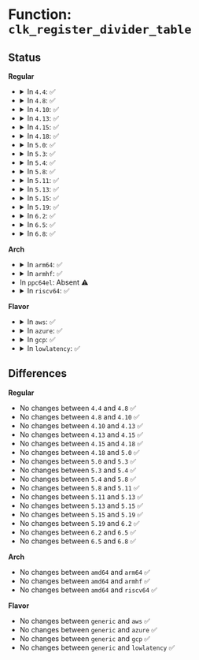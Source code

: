 # Function: <code>clk_register_divider_table</code>

## Status
<b>Regular</b>
<ul>
<li>
<details>
<summary>In <code>4.4</code>: ✅</summary>

```c
struct clk *clk_register_divider_table(struct device *dev, const char *name, const char *parent_name, long unsigned int flags, void *reg, u8 shift, u8 width, u8 clk_divider_flags, const struct clk_div_table *table, spinlock_t *lock);
```

**Collision:** Unique Global

**Inline:** No

**Transformation:** False

**Instances:**

```
In drivers/clk/clk-divider.c (ffffffff816e9900)
Location: drivers/clk/clk-divider.c:507
Inline: False
```
**Symbols:**

```
ffffffff816e9900-ffffffff816e9939: clk_register_divider_table (STB_GLOBAL)
```
</details>
</li>
<li>
<details>
<summary>In <code>4.8</code>: ✅</summary>

```c
struct clk *clk_register_divider_table(struct device *dev, const char *name, const char *parent_name, long unsigned int flags, void *reg, u8 shift, u8 width, u8 clk_divider_flags, const struct clk_div_table *table, spinlock_t *lock);
```

**Collision:** Unique Global

**Inline:** No

**Transformation:** False

**Instances:**

```
In drivers/clk/clk-divider.c (ffffffff8174de90)
Location: drivers/clk/clk-divider.c:544
Inline: False
```
**Symbols:**

```
ffffffff8174de90-ffffffff8174ded5: clk_register_divider_table (STB_GLOBAL)
```
</details>
</li>
<li>
<details>
<summary>In <code>4.10</code>: ✅</summary>

```c
struct clk *clk_register_divider_table(struct device *dev, const char *name, const char *parent_name, long unsigned int flags, void *reg, u8 shift, u8 width, u8 clk_divider_flags, const struct clk_div_table *table, spinlock_t *lock);
```

**Collision:** Unique Global

**Inline:** No

**Transformation:** False

**Instances:**

```
In drivers/clk/clk-divider.c (ffffffff81536700)
Location: drivers/clk/clk-divider.c:544
Inline: False
```
**Symbols:**

```
ffffffff81536700-ffffffff81536745: clk_register_divider_table (STB_GLOBAL)
```
</details>
</li>
<li>
<details>
<summary>In <code>4.13</code>: ✅</summary>

```c
struct clk *clk_register_divider_table(struct device *dev, const char *name, const char *parent_name, long unsigned int flags, void *reg, u8 shift, u8 width, u8 clk_divider_flags, const struct clk_div_table *table, spinlock_t *lock);
```

**Collision:** Unique Global

**Inline:** No

**Transformation:** False

**Instances:**

```
In drivers/clk/clk-divider.c (ffffffff81549a60)
Location: drivers/clk/clk-divider.c:545
Inline: False
```
**Symbols:**

```
ffffffff81549a60-ffffffff81549a94: clk_register_divider_table (STB_GLOBAL)
```
</details>
</li>
<li>
<details>
<summary>In <code>4.15</code>: ✅</summary>

```c
struct clk *clk_register_divider_table(struct device *dev, const char *name, const char *parent_name, long unsigned int flags, void *reg, u8 shift, u8 width, u8 clk_divider_flags, const struct clk_div_table *table, spinlock_t *lock);
```

**Collision:** Unique Global

**Inline:** No

**Transformation:** False

**Instances:**

```
In drivers/clk/clk-divider.c (ffffffff815acfe0)
Location: drivers/clk/clk-divider.c:546
Inline: False
```
**Symbols:**

```
ffffffff815acfe0-ffffffff815ad014: clk_register_divider_table (STB_GLOBAL)
```
</details>
</li>
<li>
<details>
<summary>In <code>4.18</code>: ✅</summary>

```c
struct clk *clk_register_divider_table(struct device *dev, const char *name, const char *parent_name, long unsigned int flags, void *reg, u8 shift, u8 width, u8 clk_divider_flags, const struct clk_div_table *table, spinlock_t *lock);
```

**Collision:** Unique Global

**Inline:** No

**Transformation:** False

**Instances:**

```
In drivers/clk/clk-divider.c (ffffffff815e5160)
Location: drivers/clk/clk-divider.c:568
Inline: False
```
**Symbols:**

```
ffffffff815e5160-ffffffff815e5194: clk_register_divider_table (STB_GLOBAL)
```
</details>
</li>
<li>
<details>
<summary>In <code>5.0</code>: ✅</summary>

```c
struct clk *clk_register_divider_table(struct device *dev, const char *name, const char *parent_name, long unsigned int flags, void *reg, u8 shift, u8 width, u8 clk_divider_flags, const struct clk_div_table *table, spinlock_t *lock);
```

**Collision:** Unique Global

**Inline:** No

**Transformation:** False

**Instances:**

```
In drivers/clk/clk-divider.c (ffffffff815fed90)
Location: drivers/clk/clk-divider.c:565
Inline: False
```
**Symbols:**

```
ffffffff815fed90-ffffffff815fedc4: clk_register_divider_table (STB_GLOBAL)
```
</details>
</li>
<li>
<details>
<summary>In <code>5.3</code>: ✅</summary>

```c
struct clk *clk_register_divider_table(struct device *dev, const char *name, const char *parent_name, long unsigned int flags, void *reg, u8 shift, u8 width, u8 clk_divider_flags, const struct clk_div_table *table, spinlock_t *lock);
```

**Collision:** Unique Global

**Inline:** No

**Transformation:** False

**Instances:**

```
In drivers/clk/clk-divider.c (ffffffff81631480)
Location: drivers/clk/clk-divider.c:581
Inline: False
```
**Symbols:**

```
ffffffff81631480-ffffffff816314b4: clk_register_divider_table (STB_GLOBAL)
```
</details>
</li>
<li>
<details>
<summary>In <code>5.4</code>: ✅</summary>

```c
struct clk *clk_register_divider_table(struct device *dev, const char *name, const char *parent_name, long unsigned int flags, void *reg, u8 shift, u8 width, u8 clk_divider_flags, const struct clk_div_table *table, spinlock_t *lock);
```

**Collision:** Unique Global

**Inline:** No

**Transformation:** False

**Instances:**

```
In drivers/clk/clk-divider.c (ffffffff816531b0)
Location: drivers/clk/clk-divider.c:581
Inline: False
```
**Symbols:**

```
ffffffff816531b0-ffffffff816531e4: clk_register_divider_table (STB_GLOBAL)
```
</details>
</li>
<li>
<details>
<summary>In <code>5.8</code>: ✅</summary>

```c
struct clk *clk_register_divider_table(struct device *dev, const char *name, const char *parent_name, long unsigned int flags, void *reg, u8 shift, u8 width, u8 clk_divider_flags, const struct clk_div_table *table, spinlock_t *lock);
```

**Collision:** Unique Global

**Inline:** No

**Transformation:** False

**Instances:**

```
In drivers/clk/clk-divider.c (ffffffff81702e60)
Location: drivers/clk/clk-divider.c:534
Inline: False
```
**Symbols:**

```
ffffffff81702e60-ffffffff81702ea7: clk_register_divider_table (STB_GLOBAL)
```
</details>
</li>
<li>
<details>
<summary>In <code>5.11</code>: ✅</summary>

```c
struct clk *clk_register_divider_table(struct device *dev, const char *name, const char *parent_name, long unsigned int flags, void *reg, u8 shift, u8 width, u8 clk_divider_flags, const struct clk_div_table *table, spinlock_t *lock);
```

**Collision:** Unique Global

**Inline:** No

**Transformation:** False

**Instances:**

```
In drivers/clk/clk-divider.c (ffffffff8171fff0)
Location: drivers/clk/clk-divider.c:540
Inline: False
```
**Symbols:**

```
ffffffff8171fff0-ffffffff81720037: clk_register_divider_table (STB_GLOBAL)
```
</details>
</li>
<li>
<details>
<summary>In <code>5.13</code>: ✅</summary>

```c
struct clk *clk_register_divider_table(struct device *dev, const char *name, const char *parent_name, long unsigned int flags, void *reg, u8 shift, u8 width, u8 clk_divider_flags, const struct clk_div_table *table, spinlock_t *lock);
```

**Collision:** Unique Global

**Inline:** No

**Transformation:** False

**Instances:**

```
In drivers/clk/clk-divider.c (ffffffff81701230)
Location: drivers/clk/clk-divider.c:540
Inline: False
```
**Symbols:**

```
ffffffff81701230-ffffffff81701277: clk_register_divider_table (STB_GLOBAL)
```
</details>
</li>
<li>
<details>
<summary>In <code>5.15</code>: ✅</summary>

```c
struct clk *clk_register_divider_table(struct device *dev, const char *name, const char *parent_name, long unsigned int flags, void *reg, u8 shift, u8 width, u8 clk_divider_flags, const struct clk_div_table *table, spinlock_t *lock);
```

**Collision:** Unique Global

**Inline:** No

**Transformation:** False

**Instances:**

```
In drivers/clk/clk-divider.c (ffffffff8177bb70)
Location: drivers/clk/clk-divider.c:610
Inline: False
```
**Symbols:**

```
ffffffff8177bb70-ffffffff8177bbb7: clk_register_divider_table (STB_GLOBAL)
```
</details>
</li>
<li>
<details>
<summary>In <code>5.19</code>: ✅</summary>

```c
struct clk *clk_register_divider_table(struct device *dev, const char *name, const char *parent_name, long unsigned int flags, void *reg, u8 shift, u8 width, u8 clk_divider_flags, const struct clk_div_table *table, spinlock_t *lock);
```

**Collision:** Unique Global

**Inline:** No

**Transformation:** False

**Instances:**

```
In drivers/clk/clk-divider.c (ffffffff818b2490)
Location: drivers/clk/clk-divider.c:610
Inline: False
```
**Symbols:**

```
ffffffff818b2490-ffffffff818b24e9: clk_register_divider_table (STB_GLOBAL)
```
</details>
</li>
<li>
<details>
<summary>In <code>6.2</code>: ✅</summary>

```c
struct clk *clk_register_divider_table(struct device *dev, const char *name, const char *parent_name, long unsigned int flags, void *reg, u8 shift, u8 width, u8 clk_divider_flags, const struct clk_div_table *table, spinlock_t *lock);
```

**Collision:** Unique Global

**Inline:** No

**Transformation:** False

**Instances:**

```
In drivers/clk/clk-divider.c (ffffffff819feba0)
Location: drivers/clk/clk-divider.c:610
Inline: False
```
**Symbols:**

```
ffffffff819feba0-ffffffff819febf9: clk_register_divider_table (STB_GLOBAL)
```
</details>
</li>
<li>
<details>
<summary>In <code>6.5</code>: ✅</summary>

```c
struct clk *clk_register_divider_table(struct device *dev, const char *name, const char *parent_name, long unsigned int flags, void *reg, u8 shift, u8 width, u8 clk_divider_flags, const struct clk_div_table *table, spinlock_t *lock);
```

**Collision:** Unique Global

**Inline:** No

**Transformation:** False

**Instances:**

```
In drivers/clk/clk-divider.c (ffffffff81a47860)
Location: drivers/clk/clk-divider.c:610
Inline: False
```
**Symbols:**

```
ffffffff81a47860-ffffffff81a478b9: clk_register_divider_table (STB_GLOBAL)
```
</details>
</li>
<li>
<details>
<summary>In <code>6.8</code>: ✅</summary>

```c
struct clk *clk_register_divider_table(struct device *dev, const char *name, const char *parent_name, long unsigned int flags, void *reg, u8 shift, u8 width, u8 clk_divider_flags, const struct clk_div_table *table, spinlock_t *lock);
```

**Collision:** Unique Global

**Inline:** No

**Transformation:** False

**Instances:**

```
In drivers/clk/clk-divider.c (ffffffff81a93330)
Location: drivers/clk/clk-divider.c:610
Inline: False
```
**Symbols:**

```
ffffffff81a93330-ffffffff81a93389: clk_register_divider_table (STB_GLOBAL)
```
</details>
</li>
</ul>
<b>Arch</b>
<ul>
<li>
<details>
<summary>In <code>arm64</code>: ✅</summary>

```c
struct clk *clk_register_divider_table(struct device *dev, const char *name, const char *parent_name, long unsigned int flags, void *reg, u8 shift, u8 width, u8 clk_divider_flags, const struct clk_div_table *table, spinlock_t *lock);
```

**Collision:** Unique Global

**Inline:** No

**Transformation:** False

**Instances:**

```
In drivers/clk/clk-divider.c (ffff8000107c3bb0)
Location: drivers/clk/clk-divider.c:581
Inline: False
Direct callers:
  - drivers/clk/hisilicon/clk.c:hisi_clk_register_divider
  - drivers/clk/renesas/r8a77970-cpg-mssr.c:r8a77970_cpg_clk_register
  - drivers/clk/renesas/rcar-gen3-cpg.c:rcar_gen3_cpg_clk_register
  - drivers/clk/rockchip/clk.c:rockchip_clk_register_branches
  - drivers/clk/sunxi/clk-sunxi.c:sunxi_divider_clk_setup
  - drivers/clk/sunxi/clk-sun6i-apb0.c:sun6i_a31_apb0_clk_probe
```
**Symbols:**

```
ffff8000107c3bb0-ffff8000107c3c50: clk_register_divider_table (STB_GLOBAL)
```
</details>
</li>
<li>
<details>
<summary>In <code>armhf</code>: ✅</summary>

```c
struct clk *clk_register_divider_table(struct device *dev, const char *name, const char *parent_name, long unsigned int flags, void *reg, u8 shift, u8 width, u8 clk_divider_flags, const struct clk_div_table *table, spinlock_t *lock);
```

**Collision:** Unique Global

**Inline:** No

**Transformation:** False

**Instances:**

```
In drivers/clk/clk-divider.c (c08ef330)
Location: drivers/clk/clk-divider.c:581
Inline: False
Direct callers:
  - drivers/clk/hisilicon/clk.c:hisi_clk_register_divider
  - drivers/clk/imx/clk-vf610.c:vf610_clocks_init
  - drivers/clk/renesas/clk-r8a7740.c:r8a7740_cpg_clocks_init
  - drivers/clk/renesas/clk-sh73a0.c:sh73a0_cpg_clocks_init
  - drivers/clk/renesas/clk-rcar-gen2.c:rcar_gen2_cpg_register_clock
  - drivers/clk/renesas/rcar-gen2-cpg.c:rcar_gen2_cpg_clk_register
  - drivers/clk/rockchip/clk.c:rockchip_clk_register_branches
  - drivers/clk/tegra/clk-divider.c:tegra_clk_register_mc
  - drivers/clk/tegra/clk-tegra114.c:tegra114_pll_init
  - drivers/clk/tegra/clk-tegra124.c:tegra124_pll_init
```
**Symbols:**

```
c08ef330-c08ef38c: clk_register_divider_table (STB_GLOBAL)
```
</details>
</li>
<li>
In <code>ppc64el</code>: Absent ⚠️
</li>
<li>
<details>
<summary>In <code>riscv64</code>: ✅</summary>

```c
struct clk *clk_register_divider_table(struct device *dev, const char *name, const char *parent_name, long unsigned int flags, void *reg, u8 shift, u8 width, u8 clk_divider_flags, const struct clk_div_table *table, spinlock_t *lock);
```

**Collision:** Unique Global

**Inline:** No

**Transformation:** False

**Instances:**

```
In drivers/clk/clk-divider.c (ffffffe0005113e4)
Location: drivers/clk/clk-divider.c:581
Inline: False
```
**Symbols:**

```
ffffffe0005113e4-ffffffe000511456: clk_register_divider_table (STB_GLOBAL)
```
</details>
</li>
</ul>
<b>Flavor</b>
<ul>
<li>
<details>
<summary>In <code>aws</code>: ✅</summary>

```c
struct clk *clk_register_divider_table(struct device *dev, const char *name, const char *parent_name, long unsigned int flags, void *reg, u8 shift, u8 width, u8 clk_divider_flags, const struct clk_div_table *table, spinlock_t *lock);
```

**Collision:** Unique Global

**Inline:** No

**Transformation:** False

**Instances:**

```
In drivers/clk/clk-divider.c (ffffffff81619210)
Location: drivers/clk/clk-divider.c:581
Inline: False
```
**Symbols:**

```
ffffffff81619210-ffffffff81619244: clk_register_divider_table (STB_GLOBAL)
```
</details>
</li>
<li>
<details>
<summary>In <code>azure</code>: ✅</summary>

```c
struct clk *clk_register_divider_table(struct device *dev, const char *name, const char *parent_name, long unsigned int flags, void *reg, u8 shift, u8 width, u8 clk_divider_flags, const struct clk_div_table *table, spinlock_t *lock);
```

**Collision:** Unique Global

**Inline:** No

**Transformation:** False

**Instances:**

```
In drivers/clk/clk-divider.c (ffffffff8160d740)
Location: drivers/clk/clk-divider.c:581
Inline: False
```
**Symbols:**

```
ffffffff8160d740-ffffffff8160d774: clk_register_divider_table (STB_GLOBAL)
```
</details>
</li>
<li>
<details>
<summary>In <code>gcp</code>: ✅</summary>

```c
struct clk *clk_register_divider_table(struct device *dev, const char *name, const char *parent_name, long unsigned int flags, void *reg, u8 shift, u8 width, u8 clk_divider_flags, const struct clk_div_table *table, spinlock_t *lock);
```

**Collision:** Unique Global

**Inline:** No

**Transformation:** False

**Instances:**

```
In drivers/clk/clk-divider.c (ffffffff81646ff0)
Location: drivers/clk/clk-divider.c:581
Inline: False
```
**Symbols:**

```
ffffffff81646ff0-ffffffff81647024: clk_register_divider_table (STB_GLOBAL)
```
</details>
</li>
<li>
<details>
<summary>In <code>lowlatency</code>: ✅</summary>

```c
struct clk *clk_register_divider_table(struct device *dev, const char *name, const char *parent_name, long unsigned int flags, void *reg, u8 shift, u8 width, u8 clk_divider_flags, const struct clk_div_table *table, spinlock_t *lock);
```

**Collision:** Unique Global

**Inline:** No

**Transformation:** False

**Instances:**

```
In drivers/clk/clk-divider.c (ffffffff81661580)
Location: drivers/clk/clk-divider.c:581
Inline: False
```
**Symbols:**

```
ffffffff81661580-ffffffff816615b4: clk_register_divider_table (STB_GLOBAL)
```
</details>
</li>
</ul>

## Differences
<b>Regular</b>
<ul>
<li>
No changes between <code>4.4</code> and <code>4.8</code> ✅
</li>
<li>
No changes between <code>4.8</code> and <code>4.10</code> ✅
</li>
<li>
No changes between <code>4.10</code> and <code>4.13</code> ✅
</li>
<li>
No changes between <code>4.13</code> and <code>4.15</code> ✅
</li>
<li>
No changes between <code>4.15</code> and <code>4.18</code> ✅
</li>
<li>
No changes between <code>4.18</code> and <code>5.0</code> ✅
</li>
<li>
No changes between <code>5.0</code> and <code>5.3</code> ✅
</li>
<li>
No changes between <code>5.3</code> and <code>5.4</code> ✅
</li>
<li>
No changes between <code>5.4</code> and <code>5.8</code> ✅
</li>
<li>
No changes between <code>5.8</code> and <code>5.11</code> ✅
</li>
<li>
No changes between <code>5.11</code> and <code>5.13</code> ✅
</li>
<li>
No changes between <code>5.13</code> and <code>5.15</code> ✅
</li>
<li>
No changes between <code>5.15</code> and <code>5.19</code> ✅
</li>
<li>
No changes between <code>5.19</code> and <code>6.2</code> ✅
</li>
<li>
No changes between <code>6.2</code> and <code>6.5</code> ✅
</li>
<li>
No changes between <code>6.5</code> and <code>6.8</code> ✅
</li>
</ul>
<b>Arch</b>
<ul>
<li>
No changes between <code>amd64</code> and <code>arm64</code> ✅
</li>
<li>
No changes between <code>amd64</code> and <code>armhf</code> ✅
</li>
<li>
No changes between <code>amd64</code> and <code>riscv64</code> ✅
</li>
</ul>
<b>Flavor</b>
<ul>
<li>
No changes between <code>generic</code> and <code>aws</code> ✅
</li>
<li>
No changes between <code>generic</code> and <code>azure</code> ✅
</li>
<li>
No changes between <code>generic</code> and <code>gcp</code> ✅
</li>
<li>
No changes between <code>generic</code> and <code>lowlatency</code> ✅
</li>
</ul>
